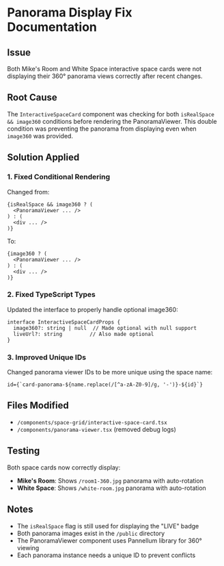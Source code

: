# Panorama Display Fix Documentation

## Issue
Both Mike's Room and White Space interactive space cards were not displaying their 360° panorama views correctly after recent changes.

## Root Cause
The `InteractiveSpaceCard` component was checking for both `isRealSpace && image360` conditions before rendering the PanoramaViewer. This double condition was preventing the panorama from displaying even when `image360` was provided.

## Solution Applied

### 1. Fixed Conditional Rendering
Changed from:
```tsx
{isRealSpace && image360 ? (
  <PanoramaViewer ... />
) : (
  <div ... />
)}
```

To:
```tsx
{image360 ? (
  <PanoramaViewer ... />
) : (
  <div ... />
)}
```

### 2. Fixed TypeScript Types
Updated the interface to properly handle optional image360:
```tsx
interface InteractiveSpaceCardProps {
  image360?: string | null  // Made optional with null support
  liveUrl?: string         // Also made optional
}
```

### 3. Improved Unique IDs
Changed panorama viewer IDs to be more unique using the space name:
```tsx
id={`card-panorama-${name.replace(/[^a-zA-Z0-9]/g, '-')}-${id}`}
```

## Files Modified
- `/components/space-grid/interactive-space-card.tsx`
- `/components/panorama-viewer.tsx` (removed debug logs)

## Testing
Both space cards now correctly display:
- **Mike's Room**: Shows `/room1-360.jpg` panorama with auto-rotation
- **White Space**: Shows `/white-room.jpg` panorama with auto-rotation

## Notes
- The `isRealSpace` flag is still used for displaying the "LIVE" badge
- Both panorama images exist in the `/public` directory
- The PanoramaViewer component uses Pannellum library for 360° viewing
- Each panorama instance needs a unique ID to prevent conflicts